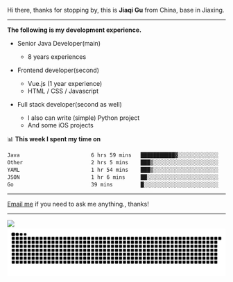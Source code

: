 Hi there, thanks for stopping by, this is **Jiaqi Gu** from China, base in Jiaxing.

---

**The following is my development experience.**

- Senior Java Developer(main)
  - 8 years experiences

- Frontend developer(second)
  - Vue.js (1 year experience)
  - HTML / CSS / Javascript
  
- Full stack developer(second as well)
  - I also can write (simple) Python project
  - And some iOS projects

📊 **This week I spent my time on**
<!--START_SECTION:waka-->

```txt
Java                       6 hrs 59 mins   ███████████▓░░░░░░░░░░░░░   46.70 %
Other                      2 hrs 5 mins    ███▒░░░░░░░░░░░░░░░░░░░░░   13.97 %
YAML                       1 hr 54 mins    ███▒░░░░░░░░░░░░░░░░░░░░░   12.76 %
JSON                       1 hr 6 mins     ██░░░░░░░░░░░░░░░░░░░░░░░   07.39 %
Go                         39 mins         █░░░░░░░░░░░░░░░░░░░░░░░░   04.39 %
```

<!--END_SECTION:waka-->

---

[Email me](mailto:htk2klwgr@mozmail.com?subject=Hiring_from_GitHub) if you need to ask me anything., thanks!

---

![]( https://visitor-badge.glitch.me/badge?page_id=githubgujiaqi)
![]( https://github.com/droid-Q/droid-Q/raw/output/github-contribution-grid-snake.svg#gh-dark-mode-only)
